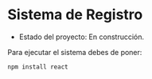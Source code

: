 <h1> Sistema de Registro</h1>

- Estado del proyecto: En construcción.

Para ejecutar el sistema debes de poner:

```npm install react```

